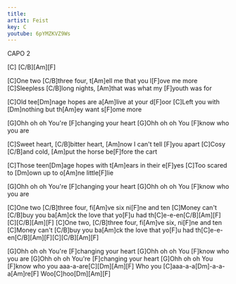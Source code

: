 ```yaml
---
title: 
artist: Feist
key: C
youtube: 6pYMZKVZ9Ws
---
```


CAPO 2

[C] [C/B][Am][F]

[C]One two [C/B]three four, t[Am]ell me that you l[F]ove me more
[C]Sleepless [C/B]long nights, [Am]that was what my [F]youth was for

[C]Old tee[Dm]nage hopes are a[Am]live at your d[F]oor
[C]Left you with [Dm]nothing but th[Am]ey want s[F]ome more

[G]Ohh oh oh
You're [F]changing your heart
[G]Ohh oh oh
You [F]know who you are

[C]Sweet heart, [C/B]bitter heart, [Am]now I can't tell [F]you apart
[C]Cosy [C/B]and cold, [Am]put the horse be[F]fore the cart

[C]Those teen[Dm]age hopes with t[Am]ears in their e[F]yes
[C]Too scared to [Dm]own up to o[Am]ne little[F]lie

[G]Ohh oh oh
You're [F]changing your heart
[G]Ohh oh oh
You [F]know who you are

[C]One two [C/B]three four, fi[Am]ve six ni[F]ne and ten
[C]Money can't [C/B]buy you ba[Am]ck the love that yo[F]u had th[C]e-e-en[C/B][Am][F][C][C/B][Am][F]
[C]One two, [C/B]three four, fi[Am]ve six, ni[F]ne and ten
[C]Money can't [C/B]buy you ba[Am]ck the love that yo[F]u had th[C]e-e-en[C/B][Am][F][C][C/B][Am][F]

[G]Ohh oh oh
You're [F]changing your heart
[G]Ohh oh oh
You [F]know who you are
[G]Ohh oh oh
You're [F]changing your heart
[G]Ohh oh oh
You [F]know who you aaa-a-are[C][Dm][Am][F]
Who you [C]aaa-a-a[Dm]-a-a-a[Am]re[F]
Woo[C]hoo[Dm][Am][F]
